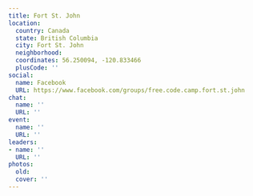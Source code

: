 ```yaml
---
title: Fort St. John
location:
  country: Canada
  state: British Columbia
  city: Fort St. John
  neighborhood: 
  coordinates: 56.250094, -120.833466
  plusCode: ''
social:
  name: Facebook
  URL: https://www.facebook.com/groups/free.code.camp.fort.st.john
chat:
  name: ''
  URL: ''
event:
  name: ''
  URL: ''
leaders:
- name: ''
  URL: ''
photos:
  old: 
  cover: ''
---
```

